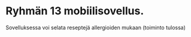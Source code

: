 # Ryhmän 13 mobiilisovellus.

Sovelluksessa voi selata reseptejä allergioiden mukaan (toiminto tulossa)
